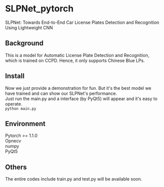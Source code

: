 # SLPNet_pytorch
SLPNet: Towards End-to-End Car License Plates Detection and Recognition Using Lightweight CNN

## Background
This is a model for Automatic License Plate Detection and Recognition, which is trained on CCPD. Hence, it only supports Chinese Blue LPs.

## Install
Now we just provide a demonstration for fun. But it's the best model we have trained and can show our SLPNet's performance.<br>
Just run the main.py and a interface (by PyQt5) will appear and it's easy to operate.<br>
  `python main.py`

## Environment
Pytorch >= 1.1.0<br>
Opnecv<br>
numpy<br>
PyQt5<br>

## Others
The entire codes include train.py and test.py will be available soon.
